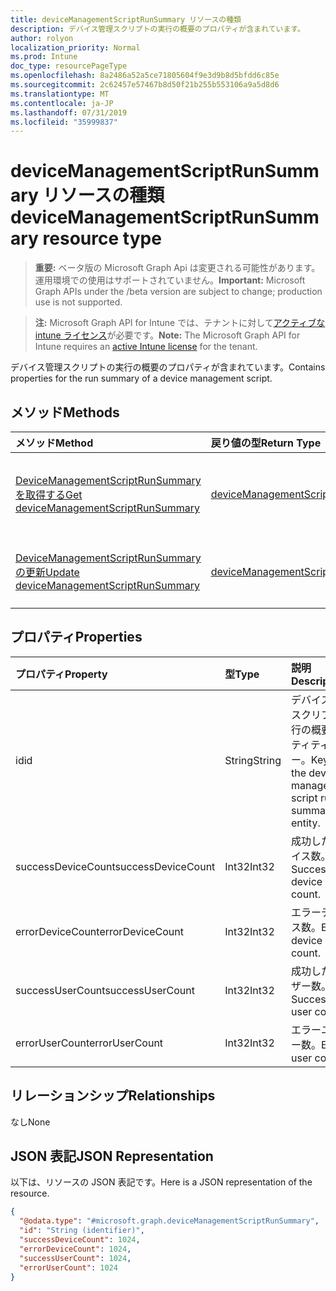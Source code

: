 ```yaml
---
title: deviceManagementScriptRunSummary リソースの種類
description: デバイス管理スクリプトの実行の概要のプロパティが含まれています。
author: rolyon
localization_priority: Normal
ms.prod: Intune
doc_type: resourcePageType
ms.openlocfilehash: 8a2486a52a5ce71805604f9e3d9b8d5bfdd6c85e
ms.sourcegitcommit: 2c62457e57467b8d50f21b255b553106a9a5d8d6
ms.translationtype: MT
ms.contentlocale: ja-JP
ms.lasthandoff: 07/31/2019
ms.locfileid: "35999837"
---
```

# <a name="devicemanagementscriptrunsummary-resource-type"></a><span data-ttu-id="54110-103">deviceManagementScriptRunSummary リソースの種類</span><span class="sxs-lookup"><span data-stu-id="54110-103">deviceManagementScriptRunSummary resource type</span></span>

> <span data-ttu-id="54110-104">**重要:** ベータ版の Microsoft Graph Api は変更される可能性があります。運用環境での使用はサポートされていません。</span><span class="sxs-lookup"><span data-stu-id="54110-104">**Important:** Microsoft Graph APIs under the /beta version are subject to change; production use is not supported.</span></span>

> <span data-ttu-id="54110-105">**注:** Microsoft Graph API for Intune では、テナントに対して[アクティブな intune ライセンス](https://go.microsoft.com/fwlink/?linkid=839381)が必要です。</span><span class="sxs-lookup"><span data-stu-id="54110-105">**Note:** The Microsoft Graph API for Intune requires an [active Intune license](https://go.microsoft.com/fwlink/?linkid=839381) for the tenant.</span></span>

<span data-ttu-id="54110-106">デバイス管理スクリプトの実行の概要のプロパティが含まれています。</span><span class="sxs-lookup"><span data-stu-id="54110-106">Contains properties for the run summary of a device management script.</span></span>

## <a name="methods"></a><span data-ttu-id="54110-107">メソッド</span><span class="sxs-lookup"><span data-stu-id="54110-107">Methods</span></span>
|<span data-ttu-id="54110-108">メソッド</span><span class="sxs-lookup"><span data-stu-id="54110-108">Method</span></span>|<span data-ttu-id="54110-109">戻り値の型</span><span class="sxs-lookup"><span data-stu-id="54110-109">Return Type</span></span>|<span data-ttu-id="54110-110">説明</span><span class="sxs-lookup"><span data-stu-id="54110-110">Description</span></span>|
|:---|:---|:---|
|[<span data-ttu-id="54110-111">DeviceManagementScriptRunSummary を取得する</span><span class="sxs-lookup"><span data-stu-id="54110-111">Get deviceManagementScriptRunSummary</span></span>](../api/intune-devices-devicemanagementscriptrunsummary-get.md)|[<span data-ttu-id="54110-112">deviceManagementScriptRunSummary</span><span class="sxs-lookup"><span data-stu-id="54110-112">deviceManagementScriptRunSummary</span></span>](../resources/intune-devices-devicemanagementscriptrunsummary.md)|<span data-ttu-id="54110-113">[DeviceManagementScriptRunSummary](../resources/intune-devices-devicemanagementscriptrunsummary.md)オブジェクトのプロパティとリレーションシップを読み取ります。</span><span class="sxs-lookup"><span data-stu-id="54110-113">Read properties and relationships of the [deviceManagementScriptRunSummary](../resources/intune-devices-devicemanagementscriptrunsummary.md) object.</span></span>|
|[<span data-ttu-id="54110-114">DeviceManagementScriptRunSummary の更新</span><span class="sxs-lookup"><span data-stu-id="54110-114">Update deviceManagementScriptRunSummary</span></span>](../api/intune-devices-devicemanagementscriptrunsummary-update.md)|[<span data-ttu-id="54110-115">deviceManagementScriptRunSummary</span><span class="sxs-lookup"><span data-stu-id="54110-115">deviceManagementScriptRunSummary</span></span>](../resources/intune-devices-devicemanagementscriptrunsummary.md)|<span data-ttu-id="54110-116">[DeviceManagementScriptRunSummary](../resources/intune-devices-devicemanagementscriptrunsummary.md)オブジェクトのプロパティを更新します。</span><span class="sxs-lookup"><span data-stu-id="54110-116">Update the properties of a [deviceManagementScriptRunSummary](../resources/intune-devices-devicemanagementscriptrunsummary.md) object.</span></span>|

## <a name="properties"></a><span data-ttu-id="54110-117">プロパティ</span><span class="sxs-lookup"><span data-stu-id="54110-117">Properties</span></span>
|<span data-ttu-id="54110-118">プロパティ</span><span class="sxs-lookup"><span data-stu-id="54110-118">Property</span></span>|<span data-ttu-id="54110-119">型</span><span class="sxs-lookup"><span data-stu-id="54110-119">Type</span></span>|<span data-ttu-id="54110-120">説明</span><span class="sxs-lookup"><span data-stu-id="54110-120">Description</span></span>|
|:---|:---|:---|
|<span data-ttu-id="54110-121">id</span><span class="sxs-lookup"><span data-stu-id="54110-121">id</span></span>|<span data-ttu-id="54110-122">String</span><span class="sxs-lookup"><span data-stu-id="54110-122">String</span></span>|<span data-ttu-id="54110-123">デバイス管理スクリプト実行の概要エンティティのキー。</span><span class="sxs-lookup"><span data-stu-id="54110-123">Key of the device management script run summary entity.</span></span>|
|<span data-ttu-id="54110-124">successDeviceCount</span><span class="sxs-lookup"><span data-stu-id="54110-124">successDeviceCount</span></span>|<span data-ttu-id="54110-125">Int32</span><span class="sxs-lookup"><span data-stu-id="54110-125">Int32</span></span>|<span data-ttu-id="54110-126">成功したデバイス数。</span><span class="sxs-lookup"><span data-stu-id="54110-126">Success device count.</span></span>|
|<span data-ttu-id="54110-127">errorDeviceCount</span><span class="sxs-lookup"><span data-stu-id="54110-127">errorDeviceCount</span></span>|<span data-ttu-id="54110-128">Int32</span><span class="sxs-lookup"><span data-stu-id="54110-128">Int32</span></span>|<span data-ttu-id="54110-129">エラーデバイス数。</span><span class="sxs-lookup"><span data-stu-id="54110-129">Error device count.</span></span>|
|<span data-ttu-id="54110-130">successUserCount</span><span class="sxs-lookup"><span data-stu-id="54110-130">successUserCount</span></span>|<span data-ttu-id="54110-131">Int32</span><span class="sxs-lookup"><span data-stu-id="54110-131">Int32</span></span>|<span data-ttu-id="54110-132">成功したユーザー数。</span><span class="sxs-lookup"><span data-stu-id="54110-132">Success user count.</span></span>|
|<span data-ttu-id="54110-133">errorUserCount</span><span class="sxs-lookup"><span data-stu-id="54110-133">errorUserCount</span></span>|<span data-ttu-id="54110-134">Int32</span><span class="sxs-lookup"><span data-stu-id="54110-134">Int32</span></span>|<span data-ttu-id="54110-135">エラーユーザー数。</span><span class="sxs-lookup"><span data-stu-id="54110-135">Error user count.</span></span>|

## <a name="relationships"></a><span data-ttu-id="54110-136">リレーションシップ</span><span class="sxs-lookup"><span data-stu-id="54110-136">Relationships</span></span>
<span data-ttu-id="54110-137">なし</span><span class="sxs-lookup"><span data-stu-id="54110-137">None</span></span>

## <a name="json-representation"></a><span data-ttu-id="54110-138">JSON 表記</span><span class="sxs-lookup"><span data-stu-id="54110-138">JSON Representation</span></span>
<span data-ttu-id="54110-139">以下は、リソースの JSON 表記です。</span><span class="sxs-lookup"><span data-stu-id="54110-139">Here is a JSON representation of the resource.</span></span>
<!-- {
  "blockType": "resource",
  "keyProperty": "id",
  "@odata.type": "microsoft.graph.deviceManagementScriptRunSummary"
}
-->
``` json
{
  "@odata.type": "#microsoft.graph.deviceManagementScriptRunSummary",
  "id": "String (identifier)",
  "successDeviceCount": 1024,
  "errorDeviceCount": 1024,
  "successUserCount": 1024,
  "errorUserCount": 1024
}
```





